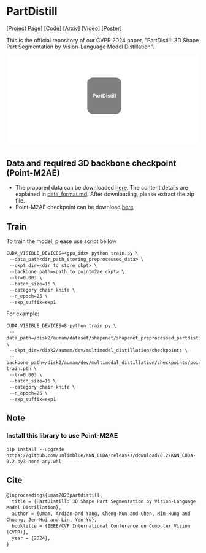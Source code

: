 # PartDistill

[[Project Page](https://ardianumam.github.io/partdistill/)] [[Code](https://github.com/ardianumam/PartDistill)] [[Arxiv](https://arxiv.org/abs/2312.04016)] [[Video](https://www.youtube.com/watch?v=bYR2B7UndeM&t=171s&ab_channel=ArdianUmam)] [[Poster](https://drive.google.com/file/d/1DtQ5DuQFXqF2JtDciJ0qYeqCdxHDKrNH/view?usp=sharing)]

This is the official repository of our CVPR 2024 paper, "PartDistill: 3D Shape Part Segmentation by Vision-Language Model Distillation". 

<img src="assets/partdistill_animate.gif" width="600">

## Data and required 3D backbone checkpoint (Point-M2AE)
* The prapared data can be downloaded [here](https://drive.google.com/drive/folders/1kzugzkn_9dO-37GcnaQm2qmt4MO7Fw-B?usp=sharing). The content details are explained in [data_format.md](data_format.md). After downloading, please extract the zip file.
* Point-M2AE checkpoint can be download [here](https://drive.google.com/file/d/1MEvP6Z2isR67q3xJbnB_X43EHkxoJwx-/view?usp=sharing)

## Train
To train the model, please use script bellow
```
CUDA_VISIBLE_DEVICES=<gpu_idx> python train.py \
 --data_path<dir_path_storing_preprocessed_data> \
 --ckpt_dir=<dir_to_store_ckpt> \
 --backbone_path=<path_to_pointm2ae_ckpt> \
 --lr=0.003 \
 --batch_size=16 \
 --category chair knife \
 --n_epoch=25 \
 --exp_suffix=exp1
```
For example:
```
CUDA_VISIBLE_DEVICES=8 python train.py \
 --data_path=/disk2/aumam/dataset/shapenet/shapenet_preprocessed_partdistill \
 --ckpt_dir=/disk2/aumam/dev/multimodal_distillation/checkpoints \
 --backbone_path=/disk2/aumam/dev/multimodal_distillation/checkpoints/point_m2ae_pre-train.pth \
 --lr=0.003 \
 --batch_size=16 \
 --category chair knife \
 --n_epoch=25 \
 --exp_suffix=exp1
```

## Note
### Install this library to use Point-M2AE
```
pip install --upgrade https://github.com/unlimblue/KNN_CUDA/releases/download/0.2/KNN_CUDA-0.2-py3-none-any.whl
```

## Cite
```
@inproceedings{umam2023partdistill,
  title = {PartDistill: 3D Shape Part Segmentation by Vision-Language Model Distillation},
  author = {Umam, Ardian and Yang, Cheng-Kun and Chen, Min-Hung and Chuang, Jen-Hui and Lin, Yen-Yu},
  booktitle = {IEEE/CVF International Conference on Computer Vision (CVPR)},
  year = {2024},
}
```

